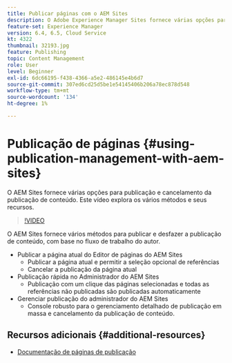 ```yaml
---
title: Publicar páginas com o AEM Sites
description: O Adobe Experience Manager Sites fornece várias opções para publicação e cancelamento da publicação de conteúdo. Este vídeo explora os vários métodos e seus recursos.
feature-set: Experience Manager
version: 6.4, 6.5, Cloud Service
kt: 4322
thumbnail: 32193.jpg
feature: Publishing
topic: Content Management
role: User
level: Beginner
exl-id: 6dc66195-f438-4366-a5e2-486145e4b6d7
source-git-commit: 307ed6cd25d5be1e54145406b206a78ec878d548
workflow-type: tm+mt
source-wordcount: '134'
ht-degree: 1%

---
```


# Publicação de páginas {#using-publication-management-with-aem-sites}

O AEM Sites fornece várias opções para publicação e cancelamento da publicação de conteúdo. Este vídeo explora os vários métodos e seus recursos.

>[!VIDEO](https://video.tv.adobe.com/v/32193?quality=12&learn=on)

O AEM Sites fornece vários métodos para publicar e desfazer a publicação de conteúdo, com base no fluxo de trabalho do autor.

* Publicar a página atual do Editor de páginas do AEM Sites
   * Publicar a página atual e permitir a seleção opcional de referências
   * Cancelar a publicação da página atual
* Publicação rápida no Administrador do AEM Sites
   * Publicação com um clique das páginas selecionadas e todas as referências não publicadas são publicadas automaticamente
* Gerenciar publicação do administrador do AEM Sites
   * Console robusto para o gerenciamento detalhado de publicação em massa e cancelamento da publicação de conteúdo.

## Recursos adicionais {#additional-resources}

* [Documentação de páginas de publicação](https://experienceleague.adobe.com/docs/experience-manager-65/authoring/authoring/publishing-pages.html)
